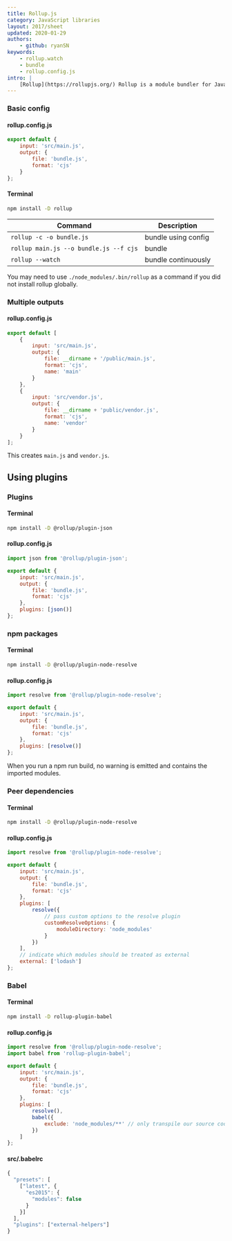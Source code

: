 ```yaml
---
title: Rollup.js
category: JavaScript libraries
layout: 2017/sheet
updated: 2020-01-29
authors:
    - github: ryanSN
keywords:
    - rollup.watch
    - bundle
    - rollup.config.js
intro: |
    [Rollup](https://rollupjs.org/) Rollup is a module bundler for JavaScript which compiles small pieces of code into something larger and more complex, such as a library or application.
---
```


### Basic config

#### rollup.config.js

```js
export default {
    input: 'src/main.js',
    output: {
        file: 'bundle.js',
        format: 'cjs'
    }
};
```

#### Terminal

```bash
npm install -D rollup
```

| Command                                | Description         |
| -------------------------------------- | ------------------- |
| `rollup -c -o bundle.js`               | bundle using config |
| `rollup main.js --o bundle.js --f cjs` | bundle              |
| `rollup --watch`                       | bundle continuously |

You may need to use `./node_modules/.bin/rollup` as a command if you did not install rollup globally.

### Multiple outputs

#### rollup.config.js

```js
export default [
    {
        input: 'src/main.js',
        output: {
            file: __dirname + '/public/main.js',
            format: 'cjs',
            name: 'main'
        }
    },
    {
        input: 'src/vendor.js',
        output: {
            file: __dirname + 'public/vendor.js',
            format: 'cjs',
            name: 'vendor'
        }
    }
];
```

This creates `main.js` and `vendor.js`.

## Using plugins

### Plugins

#### Terminal

```bash
npm install -D @rollup/plugin-json
```

#### rollup.config.js

```js
import json from '@rollup/plugin-json';

export default {
    input: 'src/main.js',
    output: {
        file: 'bundle.js',
        format: 'cjs'
    },
    plugins: [json()]
};
```

### npm packages

#### Terminal

```bash
npm install -D @rollup/plugin-node-resolve
```

#### rollup.config.js

```js
import resolve from '@rollup/plugin-node-resolve';

export default {
    input: 'src/main.js',
    output: {
        file: 'bundle.js',
        format: 'cjs'
    },
    plugins: [resolve()]
};
```

When you run a npm run build, no warning is emitted and contains the imported modules.

### Peer dependencies

#### Terminal

```bash
npm install -D @rollup/plugin-node-resolve
```

#### rollup.config.js

```js
import resolve from '@rollup/plugin-node-resolve';

export default {
    input: 'src/main.js',
    output: {
        file: 'bundle.js',
        format: 'cjs'
    },
    plugins: [
        resolve({
            // pass custom options to the resolve plugin
            customResolveOptions: {
                moduleDirectory: 'node_modules'
            }
        })
    ],
    // indicate which modules should be treated as external
    external: ['lodash']
};
```

### Babel

#### Terminal

```bash
npm install -D rollup-plugin-babel
```

#### rollup.config.js

```js
import resolve from '@rollup/plugin-node-resolve';
import babel from 'rollup-plugin-babel';

export default {
    input: 'src/main.js',
    output: {
        file: 'bundle.js',
        format: 'cjs'
    },
    plugins: [
        resolve(),
        babel({
            exclude: 'node_modules/**' // only transpile our source code
        })
    ]
};
```

#### src/.babelrc

```js
{
  "presets": [
    ["latest", {
      "es2015": {
        "modules": false
      }
    }]
  ],
  "plugins": ["external-helpers"]
}
```

